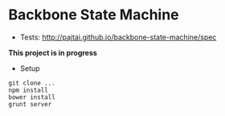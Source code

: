 # Backbone State Machine

* Tests:
http://pajtai.github.io/backbone-state-machine/spec

**This project is in progress**

* Setup 
```
git clone ...
npm install
bower install
grunt server
```
